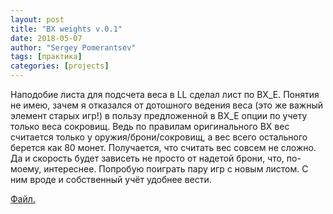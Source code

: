 ```yaml
---
layout: post
title: "BX weights v.0.1"
date: 2018-05-07
author: "Sergey Pomerantsev"
tags: [практика]
categories: [projects]
---
```


Наподобие листа для подсчета веса в LL сделал лист по BX_E. Понятия не имею, зачем я отказался от дотошного ведения веса (это же важный элемент старых игр!) в пользу предложенной в BX_E опции по учету только веса сокровищ. Ведь по правилам оригинального BX вес считается только у оружия/брони/сокровищ, а вес всего остального берется как 80 монет.
Получается, что считать вес совсем не сложно. Да и скорость будет зависеть не просто от надетой брони, что, по-моему, интереснее.
Попробую поиграть пару игр с новым листом. С ним вроде и собственный учёт удобнее вести.

[Файл.](https://www.dropbox.com/s/5uo42t56j77up72/sheet%20BX_E%20weights%20ver.%200.1.xlsx?dl=0)
